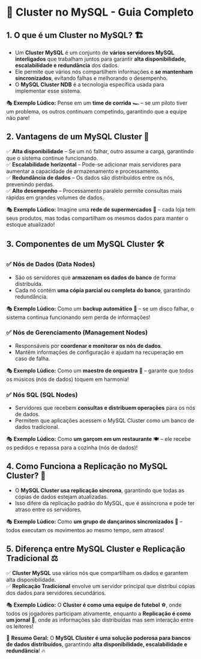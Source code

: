# 🔗 **Cluster no MySQL - Guia Completo**

## **1. O que é um Cluster no MySQL?** 🏗️
- Um **Cluster MySQL** é um conjunto de **vários servidores MySQL interligados** que trabalham juntos para garantir **alta disponibilidade, escalabilidade e redundância** dos dados.
- Ele permite que vários nós compartilhem informações e **se mantenham sincronizados**, evitando falhas e melhorando o desempenho.
- O **MySQL Cluster NDB** é a tecnologia específica usada para implementar esse sistema.

🎭 **Exemplo Lúdico:** Pense em um **time de corrida** 🏎️ – se um piloto tiver um problema, os outros continuam competindo, garantindo que a equipe não pare!

## **2. Vantagens de um MySQL Cluster** 🚀
✅ **Alta disponibilidade** – Se um nó falhar, outro assume a carga, garantindo que o sistema continue funcionando.  
✅ **Escalabilidade horizontal** – Pode-se adicionar mais servidores para aumentar a capacidade de armazenamento e processamento.  
✅ **Redundância de dados** – Os dados são distribuídos entre os nós, prevenindo perdas.  
✅ **Alto desempenho** – Processamento paralelo permite consultas mais rápidas em grandes volumes de dados.  

🎭 **Exemplo Lúdico:** Imagine uma **rede de supermercados** 🏢 – cada loja tem seus produtos, mas todas compartilham os mesmos dados para manter o estoque atualizado!

## **3. Componentes de um MySQL Cluster** 🛠️
### **✅ Nós de Dados (Data Nodes)**
- São os servidores que **armazenam os dados do banco** de forma distribuída.
- Cada nó contém **uma cópia parcial ou completa do banco**, garantindo redundância.

🎭 **Exemplo Lúdico:** Como um **backup automático** 💾 – se um disco falhar, o sistema continua funcionando sem perda de informações!

### **✅ Nós de Gerenciamento (Management Nodes)**
- Responsáveis por **coordenar e monitorar os nós de dados**.
- Mantêm informações de configuração e ajudam na recuperação em caso de falha.

🎭 **Exemplo Lúdico:** Como um **maestro de orquestra** 🎼 – garante que todos os músicos (nós de dados) toquem em harmonia!

### **✅ Nós SQL (SQL Nodes)**
- Servidores que recebem **consultas e distribuem operações** para os nós de dados.
- Permitem que aplicações acessem o MySQL Cluster como um banco de dados tradicional.

🎭 **Exemplo Lúdico:** Como **um garçom em um restaurante** 🍽️ – ele recebe os pedidos e repassa para a cozinha (nós de dados)!

## **4. Como Funciona a Replicação no MySQL Cluster?** 🔄
- O **MySQL Cluster usa replicação síncrona**, garantindo que todas as cópias de dados estejam atualizadas.
- Isso difere da replicação padrão do MySQL, que é assíncrona e pode ter atraso entre os servidores.

🎭 **Exemplo Lúdico:** Como **um grupo de dançarinos sincronizados** 💃 – todos executam os movimentos ao mesmo tempo, sem atrasos!

## **5. Diferença entre MySQL Cluster e Replicação Tradicional** ⚖️
✅ **Cluster MySQL** usa vários nós que compartilham os dados e garantem alta disponibilidade.  
✅ **Replicação Tradicional** envolve um servidor principal que distribui cópias dos dados para servidores secundários.  

🎭 **Exemplo Lúdico:** O **Cluster é como uma equipe de futebol** ⚽, onde todos os jogadores participam ativamente, enquanto a **Replicação é como um jornal** 📰, onde as informações são distribuídas mas sem interação entre os leitores!

🚀 **Resumo Geral:** O **MySQL Cluster é uma solução poderosa para bancos de dados distribuídos**, garantindo **alta disponibilidade, escalabilidade e redundância**! 🔥